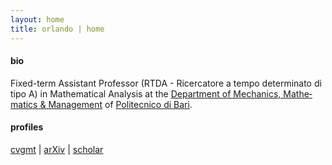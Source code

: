 ```yaml
---
layout: home
title: orlando | home
---
```


#### bio
Fixed-&shy;term As&shy;sis&shy;tant Pro&shy;fes&shy;sor (RTDA - Ri&shy;cer&shy;ca&shy;to&shy;re a tem&shy;po de&shy;ter&shy;mi&shy;na&shy;to di ti&shy;po A) in Math&shy;e&shy;mat&shy;i&shy;cal Anal&shy;y&shy;sis at the [De&shy;part&shy;ment of Me&shy;chan&shy;ics, Math&shy;e&shy;mat&shy;ics & Man&shy;age&shy;ment](https://www.dmmm.poliba.it/index.php/it/) of [Po&shy;li&shy;tec&shy;ni&shy;co di Ba&shy;ri](https://www.poliba.it/).

#### profiles
[cvgmt](http://cvgmt.sns.it/person/1531/) \| 
[arXiv](https://arxiv.org/a/orlando_g_1.html) \| 
[scholar](https://scholar.google.com/citations?user=RMCfsT0AAAAJ&hl=en&oi=ao)

<!-- building instructions: bundle exec jekyll build (oppure: bundle exec jekyll serve --livereload= -->
<!-- npm run deploy; is this needed to update the page? I don't think so.>